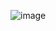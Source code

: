 ![image](https://github.com/avantika77/avantika_portfolio/assets/103310867/d8f1c759-b2b3-4ec8-8c9a-8b1b0dde4a1a)

